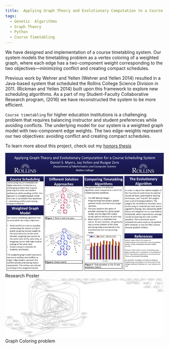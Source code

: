```yaml
---
title:  Applying Graph Theory and Evolutionary Computation to a Course Scheduling System
tags:
  - Genetic  Algorithms
  - Graph Theory
  - Python
  - Course Timetabling
---
```


We have designed and implementation of a course timetabling system. Our system models the timetabling problem as a vertex coloring of a weighted graph, where each edge has a two-component weight corresponding to the two objectives—minimizing conflict and creating compact schedules.

Previous work by Wehrer and Yellen (Wehrer and Yellen 2014) resulted in a Java-based system that scheduled the Rollins College Science Division in 2011. (Rickman and Yellen 2014) built upon this framework to explore new scheduling algorithms. As a part of my Student-Faculty Collaborative Research program, (2016) we have reconstructed the system to be more efficient.

<!--more-->

`Course timetabling` for higher education institutions is a challenging
problem that requires balancing instructor and student preferences while avoiding conflicts. The underlying model for our system is a weighted graph model with two-component edge weights. The two edge-weights represent our two objectives: avoiding conflict and creating compact schedules.

To learn more about this project, check out my [ honors thesis](https://raw.githubusercontent.com/rzere/Course_Timetabling_Research/master/Course_Timetabling.pdf)

<div class="card mb-3">
    <img class="card-img-top" src="https://raw.githubusercontent.com/rzere/Course_Timetabling_Research/master/Slide1.png"/>
    <div class="card-body bg-light">
        <div class="card-text">
            Research Poster
        </div>
    </div>
</div>

<div class="card mb-3">
    <img class="card-img-top" src="https://raw.githubusercontent.com/rzere/rzere.github.io/master/theme/img/graph.png"/>
    <div class="card-body bg-light">
        <div class="card-text">
            Graph Coloring problem
        </div>
    </div>
</div>
